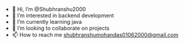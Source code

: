 - 👋 Hi, I’m @Shubhranshu2000
- 👀 I’m interested in backend development
- 🌱 I’m currently learning java
- 💞️ I’m looking to collaborate on projects
- 📫 How to reach me shubhranshumohandas01062000@gmail.com

<!---
Shubhranshu2000/Shubhranshu2000 is a ✨ special ✨ repository because its `README.md` (this file) appears on your GitHub profile.
You can click the Preview link to take a look at your changes.
--->
